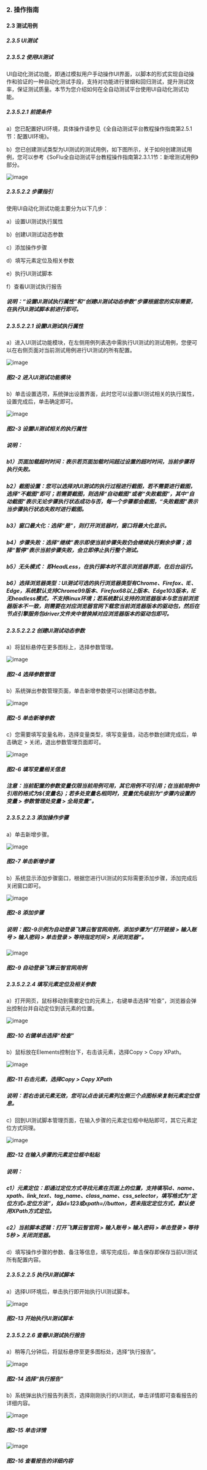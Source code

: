 ### 2. 操作指南

#### 2.3 测试用例

##### 2.3.5 UI测试

##### 2.3.5.2 使用UI测试

UI自动化测试功能，即通过模拟用户手动操作UI界面，以脚本的形式实现自动操作和验证的一种自动化测试手段，支持对功能进行冒烟和回归测试，提升测试效率，保证测试质量。本节为您介绍如何在全自动测试平台使用UI自动化测试功能。

##### 2.3.5.2.1 前提条件

a）您已配置好UI环境，具体操作请参见《全自动测试平台教程操作指南第2.5.1节：配置UI环境》。

b）您已创建测试类型为UI测试的测试用例，如下图所示，关于如何创建测试用例，您可以参考《SoFlu全自动测试平台教程操作指南第2.3.1.1节：新增测试用例》部分。

![image](https://user-images.githubusercontent.com/79617492/190989825-2d7748b7-d9ce-44b4-b18a-775dc9acd110.png)

##### 2.3.5.2.2 步骤指引

使用UI自动化测试功能主要分为以下几步：

a）设置UI测试执行属性

b）创建UI测试动态参数

c）添加操作步骤

d）填写元素定位及相关参数

e）执行UI测试脚本

f）查看UI测试执行报告

##### 说明：“设置UI测试执行属性”和“创建UI测试动态参数”步骤根据您的实际需要，在执行UI测试脚本前进行即可。

##### 2.3.5.2.2.1 设置UI测试执行属性

a）进入UI测试功能模块，在左侧用例列表选中需执行UI测试的测试用例，您便可以在右侧页面对当前测试用例进行UI测试的所有配置。

![image](https://user-images.githubusercontent.com/79617492/190989858-8e0c1f98-d0ba-4de1-bb1e-f7c11bb24028.png)

##### 图2-2 进入UI测试功能模块

b）单击设置选项，系统弹出设置界面，此时您可以设置UI测试相关的执行属性，设置完成后，单击确定即可。

![image](https://user-images.githubusercontent.com/79617492/190989880-586a1b54-4fe2-4709-8de1-e99287468a56.png)

##### 图2-3 设置UI测试相关的执行属性

##### 说明：

##### b1）页面加载超时时间：表示若页面加载时间超过设置的超时时间，当前步骤将执行失败。

##### b2）截图设置：您可以选择对UI测试的执行过程进行截图，若不需要进行截图，选择“不截图”即可；若需要截图，则选择“自动截图”或者“失败截图”，其中“自动截图”表示无论步骤执行状态成功与否，每一个步骤都会截图，“失败截图”表示当步骤执行状态失败时进行截图。

##### b3）窗口最大化：选择“是”，则打开浏览器时，窗口将最大化显示。

##### b4）步骤失败：选择“继续”表示即使当前步骤失败仍会继续执行剩余步骤；选择“暂停”表示当前步骤失败，会立即停止执行整个测试。

##### b5）无头模式： 即HeadLess，在执行脚本时不显示浏览器界面，在后台运行。

##### b6）选择浏览器类型：UI测试可选的执行浏览器类型有Chrome、Firefox、IE、Edge，系统默认支持Chrome99版本、Firefox68以上版本、Edge103版本，IE无headless模式，不支持linux环境；若系统默认支持的浏览器版本与您当前浏览器版本不一致，则需要在对应浏览器官网下载您当前浏览器版本的驱动包，然后在节点引擎服务包driver文件夹中替换掉对应浏览器版本的驱动包即可。

##### 2.3.5.2.2.2 创建UI测试动态参数

a）将鼠标悬停在更多图标上，选择参数管理。

![image](https://user-images.githubusercontent.com/79617492/190989900-1b289687-d437-41e5-9808-a5229bec1bca.png)

##### 图2-4 选择参数管理

b）系统弹出参数管理页面，单击新增参数便可以创建动态参数。

![image](https://user-images.githubusercontent.com/79617492/190989911-4d378073-aa25-4a41-b77b-6993c7323217.png)

##### 图2-5 单击新增参数

c）您需要填写变量名称，选择变量类型，填写变量值，动态参数创建完成后，单击确定 > 关闭，退出参数管理页面即可。

![image](https://user-images.githubusercontent.com/79617492/190989924-22ffbdff-f338-4a1d-ba26-1f0d266860c0.png)

##### 图2-6 填写变量相关信息

##### 注意：当前配置的参数变量仅限当前用例可用，其它用例不可引用；在当前用例中引用的格式为${变量名}；若多处变量名相同时，变量优先级别为“步骤内设置的变量 > 参数管理处变量 > 全局变量”。

##### 2.3.5.2.2.3 添加操作步骤

a）单击新增步骤。

![image](https://user-images.githubusercontent.com/79617492/190990208-82055ad7-b56e-43f1-8ac8-ffd6d05226f2.png)

##### 图2-7 单击新增步骤

b）系统显示添加步骤窗口，根据您进行UI测试的实际需要添加步骤，添加完成后关闭窗口即可。

![image](https://user-images.githubusercontent.com/79617492/190990221-2518d6f1-6ea3-4878-ba12-1b19ab029993.png)

##### 图2-8 添加步骤

##### 说明：图2-9示例为自动登录飞算云智官网用例，添加步骤为“打开链接 > 输入账号 > 输入密码 > 单击登录 > 等待指定时间 > 关闭浏览器”。

![image](https://user-images.githubusercontent.com/79617492/190990234-f115a2e9-501b-42a6-b66e-e052b8148f5d.png)

##### 图2-9 自动登录飞算云智官网用例

##### 2.3.5.2.2.4 填写元素定位及相关参数

a）打开网页，鼠标移动到需要定位的元素上，右键单击选择“检查”，浏览器会弹出控制台并自动定位到该元素的位置。

![image](https://user-images.githubusercontent.com/79617492/190990256-63b99cb8-ae10-40cf-8d5d-bdb1b22c23cf.png)

##### 图2-10 右键单击选择“检查”

b）鼠标放在Elements控制台下，右击该元素，选择Copy > Copy XPath。

![image](https://user-images.githubusercontent.com/79617492/190990277-d14eef42-6a3f-4fcf-8382-b1f89bbdb092.png)

##### 图2-11 右击元素，选择Copy > Copy XPath

##### 说明：若右击该元素无效，您可以点击该元素列左侧三个点图标来复制元素定位信息。

c）回到UI测试脚本管理页面，在输入步骤的元素定位框中粘贴即可，其它元素定位方式同理。

![image](https://user-images.githubusercontent.com/79617492/190990306-567bc024-7253-4f4e-8a01-f21f4afc1083.png)

##### 图2-12 在输入步骤的元素定位框中粘贴

##### 说明：

##### c1）元素定位：即通过定位方式寻找元素在页面上的位置，支持填写id、name、xpath、link_text、tag_name、class_name、css_selector，填写格式为“定位方式=定位方法”，如id=123或xpath=//button，若未指定定位方式，默认使用XPath方式定位。

##### c2）当前脚本逻辑：打开飞算云智官网 > 输入账号 > 输入密码 > 单击登录 > 等待5秒 > 关闭浏览器。

d）填写操作步骤的参数、备注等信息，填写完成后，单击保存即保存当前UI测试所有配置内容。

##### 2.3.5.2.2.5 执行UI测试脚本

a）选择UI环境后，单击执行即开始执行UI测试脚本。

![image](https://user-images.githubusercontent.com/79617492/190990328-84cb5649-7196-477e-8c59-cf476ffcf590.png)

##### 图2-13 开始执行UI测试脚本

##### 2.3.5.2.2.6 查看UI测试执行报告

a）稍等几分钟后，将鼠标悬停至更多图标处，选择“执行报告”。

![image](https://user-images.githubusercontent.com/79617492/190990348-46d3ef85-8208-41b5-9f2b-478627bb3bc5.png)

##### 图2-14 选择“执行报告”

b）系统弹出执行报告列表页，选择刚刚执行的UI测试，单击详情即可查看报告的详细内容。

![image](https://user-images.githubusercontent.com/79617492/190990363-15ad3b41-b70c-48b8-b485-3c6427298c05.png)

##### 图2-15 单击详情

![image](https://user-images.githubusercontent.com/79617492/190990381-0c368194-5587-4aaf-bda2-a81e7932a4bc.png)

##### 图2-16 查看报告的详细内容
